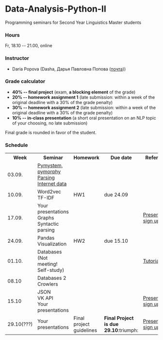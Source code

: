 # Data-Analysis-Python-II

Programming seminars for Second Year Linguistics Master students

### Hours

Fr, 18.10 -- 21.00, online

### Instructor
* Daria Popova (Dasha, Дарья Павловна Попова ([почта](mailto:daschapopowa@gmail.com)))

### Grade calculator
* **40% -- final project** (exam, **a blocking element** of the grade)
* **20% -- homework assignment 1** (late submission: within a week of the original deadline with a 30% of the grade penalty)
* **30% -- homework assignment 2** (late submission: within a week of the original deadline with a 30% of the grade penalty)
* **10% -- in-class presentation** (a short oral presentation on an NLP topic of your choosing, no late submission)

Final grade is rounded in favor of the student. 

### Schedule
<table>
  <tr>
    <th>Week</th>
    <th>Seminar</th>
    <th>Homework</th>
    <th>Due date</th>
    <th>Reference</th>
  </tr>
   <tr>
    <td>03.09.</td>
    <td><a href="./PPSem1.ipynb">Pymystem, pymorphy</a><br>
    <a href="https://github.com/dashapopova/Data-Analysis-Python-II/blob/main/03.09/PPSem2.ipynb">Parsing Internet data</a></td>
    <td></td>
    <td></td>
    <td>
    </td>
  </tr>
  <tr>
    <td>10.09.</td>
    <td>Word2vec<br>
      TF-IDF
    </td>
    <td>HW1</td>
    <td>due 24.09</td>
    <td>
    </td>
  </tr>
    <td>17.09.</td>
    <td>Your presentations<br>
       Graphs<br>
      Syntactic parsing</td>
    <td></td>
    <td></td>
    <td><a href="https://docs.google.com/spreadsheets/d/1ZOXVzgwpfM5pL5uJ2uYvxnR04dCc3ssIUTdG6JQaS-E/edit?usp=sharing">Presentation sign up form</a></td>
   </tr>
    <tr>
    <td>24.09.</td>
    <td>Pandas<br>
      Visualization</td>
    <td>HW2</td>
    <td>due 15.10</td>
    <td>
  </td>
  </tr>
    <tr>
    <td>01.10.</td>
    <td>Databases (Not meeting! Self-study)
  </td>
    <td></td>
    <td></td>
    <td><a href="https://sqlbolt.com/lesson/introduction">Tutorial</a></td>
  </tr>
    <tr>
    <td>08.10</td>
    <td>
     Databases 2 <br>
     Crowlers
  </td>
    <td></td>
  <td></td>
    <td></td>
  </tr>
    <tr>
    <td>15.10</td>
    <td>JSON<br>
      VK API <br>
      Your presentations
  </td>
    <td></td>
    <td></td>
    <td><a href="https://docs.google.com/spreadsheets/d/1ZOXVzgwpfM5pL5uJ2uYvxnR04dCc3ssIUTdG6JQaS-E/edit?usp=sharing">Presentation sign up form</a></td>
  </tr>
  </tr>
    <tr>
    <td>29.10(???)</td>
    <td>Your presentations</td>
    <td>Final project guidelines</td>
    <td><b>Final Project is due 29.10</b>:triumph:</td>
    <td><a href="https://docs.google.com/spreadsheets/d/1ZOXVzgwpfM5pL5uJ2uYvxnR04dCc3ssIUTdG6JQaS-E/edit?usp=sharing">Presentation sign up form</a></td>
  </tr>
</table>


